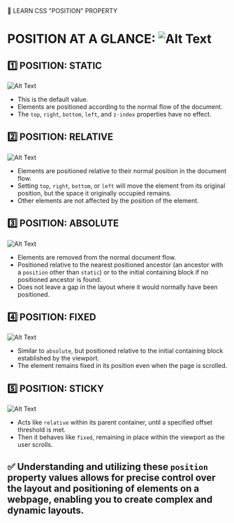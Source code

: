  🚀 LEARN CSS "POSITION" PROPERTY 

# POSITION AT A GLANCE: ![Alt Text](https://cdn.hashnode.com/res/hashnode/image/upload/v1622462308884/fwFzqxheC.png?auto=compress,format&format=webp)

## 1️⃣ POSITION: STATIC  
![Alt Text](https://miro.medium.com/v2/resize:fit:640/format:webp/1*CWx27jdXYYrxBvWfNY_HBA.png)
  - This is the default value.
   - Elements are positioned according to the normal flow of the document.
   - The `top`, `right`, `bottom`, `left`, and `z-index` properties have no effect.

## 2️⃣ POSITION: RELATIVE 
![Alt Text](https://miro.medium.com/v2/resize:fit:640/format:webp/1*JdTu1O7EZUOF0h2J0h6Cdw.png)
- Elements are positioned relative to their normal position in the document flow.
- Setting `top`, `right`, `bottom`, or `left` will move the element from its original position, but the space it originally occupied remains.
- Other elements are not affected by the position of the element.

## 3️⃣ POSITION: ABSOLUTE
![Alt Text](https://miro.medium.com/v2/resize:fit:640/format:webp/1*iH6AbKAKvOBMWysijVCUpw.png)
   - Elements are removed from the normal document flow.
   - Positioned relative to the nearest positioned ancestor (an ancestor with a `position` other than `static`) or to the initial containing block if no positioned ancestor is found.
   - Does not leave a gap in the layout where it would normally have been positioned.

## 4️⃣ POSITION: FIXED 
![Alt Text](https://miro.medium.com/v2/resize:fit:640/format:webp/1*kBHiFgVKn298bovAyZF8eg.png)
 - Similar to `absolute`, but positioned relative to the initial containing block established by the viewport.
- The element remains fixed in its position even when the page is scrolled.

## 5️⃣ POSITION: STICKY
![Alt Text](https://raw.githubusercontent.com/filamentgroup/fixed-sticky/HEAD/demos/gifs/sticky-top-on.gif)
   - Acts like `relative` within its parent container, until a specified offset threshold is met.
   - Then it behaves like `fixed`, remaining in place within the viewport as the user scrolls.

## ✅ Understanding and utilizing these `position` property values allows for precise control over the layout and positioning of elements on a webpage, enabling you to create complex and dynamic layouts.
